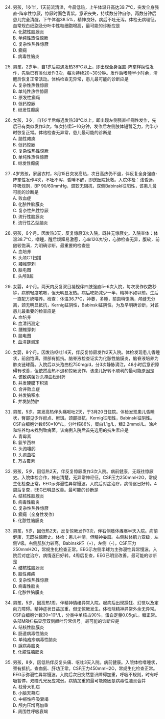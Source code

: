 24. 男孩，1岁半，1天前流清涕，今晨低热，上午体温升高达39.7°C，突发全身强直-阵挛性惊厥，惊厥时面色青紫，意识丧失，持续数分钟自停。再数分钟后患儿完全清醒，下午体温38.5%，精神良好。病后不吐无泻。体检无病理征。血常规白细胞及分叶中性粒细胞增高，最可能的诊断应是  
A. 化脓性脑膜炎  
B. 单纯性热性惊厥  
C. 复杂性热性惊厥  
D. 癫痫  
E. 病毒性脑炎  

25. 男孩，2岁半，自1岁后每遇发热38°C以上，即出现全身强直-阵挛样痫性发作，先后已有类似发作3次，每次持续20~30分钟。发作后嗜睡半小时余，清醒后恢复正常活动。体格检查无异常，患儿最可能的诊断应是  
A. 复杂性热性惊厥  
B. 单纯性热性惊厥  
C. 原发性癫痫  
D. 低钙惊厥  
E. 继发性癫痫  

26. 女孩，3岁。自1岁半后每遇发热38°C以上，即出现左侧强直样痫性发作，先后已有类似发作3次，每次持续5~10分钟，发作后左侧肢体短暂乏力，约半小时恢复正常。体格检查无异常，患儿最可能的诊断是  
A. 脑性瘫痪  
B. 低钙惊厥  
C. 复杂性热性惊厥  
D. 单纯性热性惊厥  
E. 继发性癫痫  

27. 4岁男孩，家居农村，8月15日突发高热，次日高热仍不退，伴反复全身强直-阵挛性发作4次，不吐不泻，昏睡不醒，即送医院抢救。入院体检：浅昏迷，呼吸规则，BP 90/60mmHg，颈软无阻抗，双侧Babinski征阳性，该患儿最可能的诊断是  
A. 败血症  
B. 化脓性脑膜炎  
C. 复杂性热性惊厥  
D. 流行性脑膜炎  
E. 流行性乙型脑炎  

28. 男孩，6个月。因发热3天，反复惊厥3次入院。既往无惊厥史。入院查体：体温38.7°C，嗜睡，醒后烦躁易激惹，心率120次/分，心肺检查无异，腹软，前囟较饱满，为明确诊断，最重要的检查是  
A. 血培养  
B. 头颅CT扫描  
C. 腰椎穿刺  
D. 脑电图  
E. 头颅B超  

29. 女婴，4个月。两天内反复双目凝视伴四肢强直5~6次入院，每次发作仅数秒钟，病前轻度咳嗽，但无明显发热。病后吃奶减少一半，精神不如以前。生后一直配方奶喂养。检查：体温36.7°C，神萎，多睡，前囟稍饱满，颅缝无分离，颈无明显抵抗，Kernig征阴性，Babinski征阴性。为及早明确诊断，对该患儿最重要的检查应是  
A. 血培养  
B. 血清钙测定  
C. 腰椎穿刺  
D. 脑电图  
E. 血清镁测定  

30. 女婴，8个月。因发热呕吐14天，伴反复惊厥发作2天入院。体检发现患儿香睡状，前囟饱满，颈部有抵抗。脑脊液检查证实为化脓性脑膜炎，脑脊液培养为肺炎链球菌。入院后以头孢曲松750mg/d，分3次静脉滴注，48小时后意识障碍有改善，但依然高热不退和惊厥发作，该患儿好转不顺利的最可能原因是  
A. 该致病菌对头孢曲松耐药  
B. 并发硬膜下积液  
C. 合并败血症  
D. 并发脑积水  
E. 并发脑脓肿  

31. 男孩，5岁。突发高热伴头痛呕吐2天，于3月20日住院。体检发现患儿昏睡状，臀部见少许瘀点、瘀斑。颈部抵抗，Kernig征阳性，Babinski征阴性。CSF白细胞计数650×10°/L，分叶核86%，蛋白1.1g/L，糖2.2mmol/L。涂片和培养均未找到致病菌。该病例入院后首先选用的抗生素应是  
A. 青霉素  
B. 氨苄西林  
C. 头孢噻肟  
D. 头孢曲松  
E. 万古霉素  

32. 男孩，5岁，因低热2天，伴反复惊厥发作3次入院。病前健康，无既往惊厥史。入院体检合作，神志清楚，无异常神经征。CSF压力250mmH2O，常规生化检查正常。EEG示弥漫性异常慢波。入院后对症治疗，病情逐日好转。4周后复查，EEG已明显改善。最可能的诊断是  
A. 结核性脑膜炎  
B. 病毒性脑炎  
C. 复杂性热性惊厥  
D. 癫痫（全身性发作）  
E. 化脓性脑膜炎  

33. 男孩，5岁，因低热2天，反复惊厥发作3次，伴右侧肢体瘫痪半天入院。病前健康，无既往惊厥史。体检：患儿神清，但精神委靡。右侧肢体肌力亚级，左侧V级。右侧肌张力较高，Babinski征（+），左侧（-）。CSF压力250mmH2O，常规生化检查正常。EEG示左侧半球为主弥漫性异常慢波。入院后对症治疗，病情逐日好转。4周后复查，EEG已明显改善。最可能的诊断是  
A. 结核性脑膜炎  
B. 脑性瘫痪  
C. 复杂性热性惊厥  
D. 病毒性脑炎  
E. 化脓性脑膜炎  

34. 男孩，5岁，因高热1周，伴精神情绪异常入院。起病后出现躁狂、幻觉以及定向力障碍。精神症状日益加重，但无惊厥发生。体检除精神异常外余无异常。CSF白细胞计数30×10°/L，分类中单核占90%，蛋白定量0.05g/L，糖正常。头部MRI扫描显示双侧额叶异常信号。最可能的诊断应是  
A. 结核性脑膜炎  
B. 肠道病毒性脑炎  
C. 单纯疱疹病毒性脑炎  
D. 腺病毒脑炎  
E. 化脓性脑膜炎  

35. 男孩，8岁，因低热伴反复头痛、呕吐3天入院。病前健康。入院体检嗜睡状，颈有抵抗。查血氨、肝功正常。CSF压力450mmH2O，常规生化检查正常。EEG示弥漫性异常慢波。入院后次日突然意识障碍加重，呼吸不规则，时有呼吸暂停，双瞳孔光反应减弱。病情加重的最可能原因是病毒性脑炎合并  
A. 枕骨大孔疝  
B. 小脑天幕疝  
C. 中枢性呼吸衰竭  
D. 颅内压增高加重  
E. 周围性呼吸衰竭  